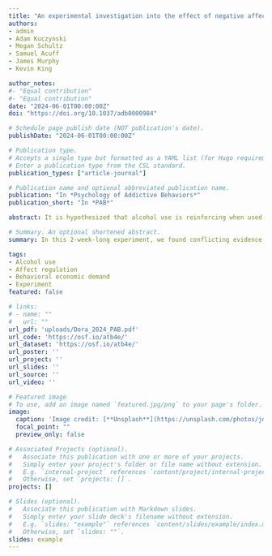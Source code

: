 ```yaml
---
title: "An experimental investigation into the effect of negative affect on the behavioral economic demand for alcohol"
authors:
- admin
- Adam Kuczynski
- Megan Schultz
- Samuel Acuff
- James Murphy
- Kevin King

author_notes:
#- "Equal contribution"
#- "Equal contribution"
date: "2024-06-01T00:00:00Z"
doi: "https://doi.org/10.1037/adb0000984"

# Schedule page publish date (NOT publication's date).
publishDate: "2024-06-01T00:00:00Z"

# Publication type.
# Accepts a single type but formatted as a YAML list (for Hugo requirements).
# Enter a publication type from the CSL standard.
publication_types: ["article-journal"]

# Publication name and optional abbreviated publication name.
publication: "In *Psychology of Addictive Behaviors*"
publication_short: "In *PAB*"

abstract: It is hypothesized that alcohol use is reinforcing when used as a strategy to cope with negative affect. Although the evidence for this hypothesis in observational data is weak, some experimental evidence suggests that the behavioral economic demand for alcohol increases immediately following a negative emotional event. We hypothesized that people show a higher demand for alcohol following negative (vs. neutral) mood inductions and that this effect is stronger in people who report heavier drinking compared to people who report lighter drinking as well as stronger on days characterized by higher coping motives and negative urgency. 309 college students who reported recent alcohol consumption (MAUDIT = 6.86) completed the alcohol purchase task after being subjected to 12 mood inductions (six negative, six neutral, order randomized) on 12 separate days. In our preregistered analyses, we found no evidence that the behavioral economic demand for alcohol was elevated following negative mood inductions. The mood inductions in our study were not as strong as has been reported in previous research, weakening the preregistered inferences. In exploratory analyses performed on a subset of the data in which the mood inductions worked as intended, demand was higher following negative mood inductions. The results of this study are not conclusive. In light of previous research, we consider these data to slightly increase our confidence that demand for alcohol is increased immediately following a negative emotional event.

# Summary. An optional shortened abstract.
summary: In this 2-week-long experiment, we found conflicting evidence whether negative mood affects the subjective value of alcohol.

tags:
- Alcohol use
- Affect regulation
- Behavioral economic demand
- Experiment
featured: false

# links:
# - name: ""
#   url: ""
url_pdf: 'uploads/Dora_2024_PAB.pdf'
url_code: 'https://osf.io/atb4e/'
url_dataset: 'https://osf.io/atb4e/'
url_poster: ''
url_project: ''
url_slides: ''
url_source: ''
url_video: ''

# Featured image
# To use, add an image named `featured.jpg/png` to your page's folder. 
image:
  caption: 'Image credit: [**Unsplash**](https://unsplash.com/photos/jdD8gXaTZsc)'
  focal_point: ""
  preview_only: false

# Associated Projects (optional).
#   Associate this publication with one or more of your projects.
#   Simply enter your project's folder or file name without extension.
#   E.g. `internal-project` references `content/project/internal-project/index.md`.
#   Otherwise, set `projects: []`.
projects: []

# Slides (optional).
#   Associate this publication with Markdown slides.
#   Simply enter your slide deck's filename without extension.
#   E.g. `slides: "example"` references `content/slides/example/index.md`.
#   Otherwise, set `slides: ""`.
slides: example
---
```

